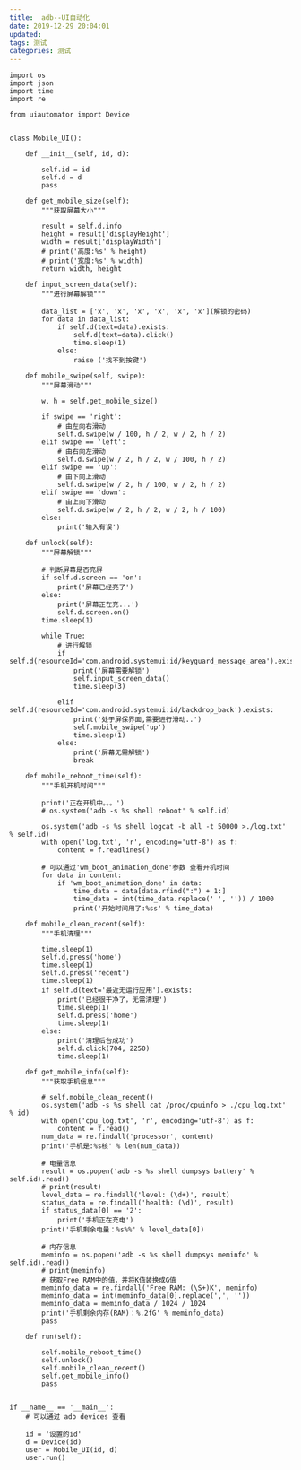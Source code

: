 ```yaml
---
title:  adb--UI自动化
date: 2019-12-29 20:04:01
updated: 
tags: 测试
categories: 测试
---
```


    import os
    import json
    import time
    import re
    
    from uiautomator import Device
    
    
    class Mobile_UI():
    
        def __init__(self, id, d):
    
            self.id = id
            self.d = d
            pass
    
        def get_mobile_size(self):
            """获取屏幕大小"""
    
            result = self.d.info
            height = result['displayHeight']
            width = result['displayWidth']
            # print('高度:%s' % height)
            # print('宽度:%s' % width)
            return width, height
    
        def input_screen_data(self):
            """进行屏幕解锁"""
    
            data_list = ['x', 'x', 'x', 'x', 'x', 'x'](解锁的密码)
            for data in data_list:
                if self.d(text=data).exists:
                    self.d(text=data).click()
                    time.sleep(1)
                else:
                    raise ('找不到按键')
    
        def mobile_swipe(self, swipe):
            """屏幕滑动"""
    
            w, h = self.get_mobile_size()
    
            if swipe == 'right':
                # 由左向右滑动
                self.d.swipe(w / 100, h / 2, w / 2, h / 2)
            elif swipe == 'left':
                # 由右向左滑动
                self.d.swipe(w / 2, h / 2, w / 100, h / 2)
            elif swipe == 'up':
                # 由下向上滑动
                self.d.swipe(w / 2, h / 100, w / 2, h / 2)
            elif swipe == 'down':
                # 由上向下滑动
                self.d.swipe(w / 2, h / 2, w / 2, h / 100)
            else:
                print('输入有误')
    
        def unlock(self):
            """屏幕解锁"""
    
            # 判断屏幕是否亮屏
            if self.d.screen == 'on':
                print('屏幕已经亮了')
            else:
                print('屏幕正在亮...')
                self.d.screen.on()
            time.sleep(1)
    
            while True:
                # 进行解锁
                if self.d(resourceId='com.android.systemui:id/keyguard_message_area').exists:
                    print('屏幕需要解锁')
                    self.input_screen_data()
                    time.sleep(3)
    
                elif self.d(resourceId='com.android.systemui:id/backdrop_back').exists:
                    print('处于屏保界面,需要进行滑动..')
                    self.mobile_swipe('up')
                    time.sleep(1)
                else:
                    print('屏幕无需解锁')
                    break
    
        def mobile_reboot_time(self):
            """手机开机时间"""
    
            print('正在开机中。。。')
            # os.system('adb -s %s shell reboot' % self.id)
            
            os.system('adb -s %s shell logcat -b all -t 50000 >./log.txt' % self.id)
            with open('log.txt', 'r', encoding='utf-8') as f:
                content = f.readlines()
                
            # 可以通过'wm_boot_animation_done'参数 查看开机时间
            for data in content:
                if 'wm_boot_animation_done' in data:
                    time_data = data[data.rfind(":") + 1:]
                    time_data = int(time_data.replace(' ', '')) / 1000
                    print('开始时间用了:%ss' % time_data)
    
        def mobile_clean_recent(self):
            """手机清理"""
    
            time.sleep(1)
            self.d.press('home')
            time.sleep(1)
            self.d.press('recent')
            time.sleep(1)
            if self.d(text='最近无运行应用').exists:
                print('已经很干净了，无需清理')
                time.sleep(1)
                self.d.press('home')
                time.sleep(1)
            else:
                print('清理后台成功')
                self.d.click(704, 2250)
                time.sleep(1)
    
        def get_mobile_info(self):
            """获取手机信息"""
    
            # self.mobile_clean_recent()
            os.system('adb -s %s shell cat /proc/cpuinfo > ./cpu_log.txt' % id)
            with open('cpu_log.txt', 'r', encoding='utf-8') as f:
                content = f.read()
            num_data = re.findall('processor', content)
            print('手机是:%s核' % len(num_data))
    
            # 电量信息
            result = os.popen('adb -s %s shell dumpsys battery' % self.id).read()
            # print(result)
            level_data = re.findall('level: (\d+)', result)
            status_data = re.findall('health: (\d)', result)
            if status_data[0] == '2':
                print('手机正在充电')
            print('手机剩余电量：%s%%' % level_data[0])
    
            # 内存信息
            meminfo = os.popen('adb -s %s shell dumpsys meminfo' % self.id).read()
            # print(meminfo)
            # 获取Free RAM中的值，并将K值装换成G值
            meminfo_data = re.findall('Free RAM: (\S+)K', meminfo)
            meminfo_data = int(meminfo_data[0].replace(',', ''))
            meminfo_data = meminfo_data / 1024 / 1024
            print('手机剩余内存(RAM)：%.2fG' % meminfo_data)
            pass
    
        def run(self):
    
            self.mobile_reboot_time()
            self.unlock()
            self.mobile_clean_recent()
            self.get_mobile_info()
            pass
    
    
    if __name__ == '__main__':
        # 可以通过 adb devices 查看
       
        id = '设置的id'
        d = Device(id)
        user = Mobile_UI(id, d)
        user.run()
